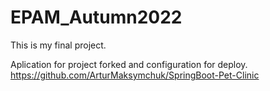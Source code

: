 # EPAM_Autumn2022
This is my final project.

Aplication for project forked and configuration for deploy.
https://github.com/ArturMaksymchuk/SpringBoot-Pet-Clinic